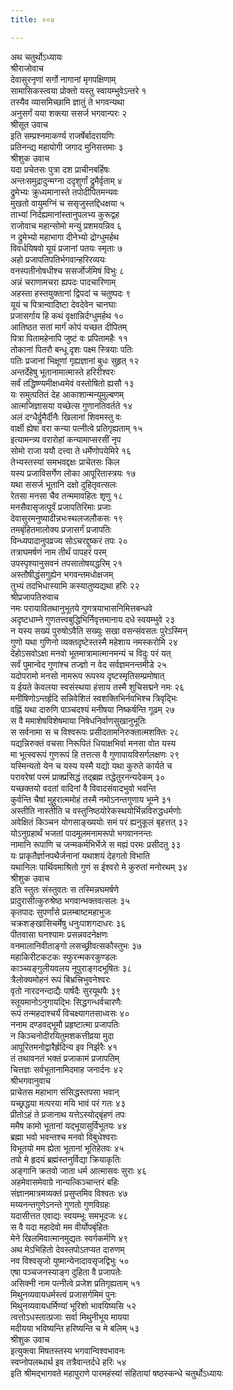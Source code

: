 ```yaml
---
title: ००४

---
```

अथ चतुर्थोऽध्यायः  
श्रीराजोवाच  
देवासुरनृणां सर्गो नागानां मृगपक्षिणाम्  
सामासिकस्त्वया प्रोक्तो यस्तु स्वायम्भुवेऽन्तरे १  
तस्यैव व्यासमिच्छामि ज्ञातुं ते भगवन्यथा  
अनुसर्गं यया शक्त्या ससर्ज भगवान्परः २  
श्रीसूत उवाच  
इति सम्प्रश्नमाकर्ण्य राजर्षेर्बादरायणिः  
प्रतिनन्द्य महायोगी जगाद मुनिसत्तमाः ३  
श्रीशुक उवाच  
यदा प्रचेतसः पुत्रा दश प्राचीनबर्हिषः  
अन्तःसमुद्रादुन्मग्ना ददृशुर्गां द्रुमैर्वृताम् ४  
द्रुमेभ्यः क्रुध्यमानास्ते तपोदीपितमन्यवः  
मुखतो वायुमग्निं च ससृजुस्तद्दिधक्षया ५  
ताभ्यां निर्दह्यमानांस्तानुपलभ्य कुरूद्वह  
राजोवाच महान्सोमो मन्युं प्रशमयन्निव ६  
न द्रुमेभ्यो महाभागा दीनेभ्यो द्रोग्धुमर्हथ  
विवर्धयिषवो यूयं प्रजानां पतयः स्मृताः ७  
अहो प्रजापतिपतिर्भगवान्हरिरव्ययः  
वनस्पतीनोषधीश्च ससर्जोर्जमिषं विभुः ८  
अन्नं चराणामचरा ह्यपदः पादचारिणाम्  
अहस्ता हस्तयुक्तानां द्विपदां च चतुष्पदः ९  
यूयं च पित्रान्वादिष्टा देवदेवेन चानघाः  
प्रजासर्गाय हि कथं वृक्षान्निर्दग्धुमर्हथ १०  
आतिष्ठत सतां मार्गं कोपं यच्छत दीपितम्  
पित्रा पितामहेनापि जुष्टं वः प्रपितामहैः ११  
तोकानां पितरौ बन्धू दृशः पक्ष्म स्त्रियाः पतिः  
पतिः प्रजानां भिक्षूणां गृह्यज्ञानां बुधः सुहृत् १२  
अन्तर्देहेषु भूतानामात्मास्ते हरिरीश्वरः  
सर्वं तद्धिष्ण्यमीक्षध्वमेवं वस्तोषितो ह्यसौ १३  
यः समुत्पतितं देह आकाशान्मन्युमुल्बणम्  
आत्मजिज्ञासया यच्छेत्स गुणानतिवर्तते १४  
अलं दग्धैर्द्रुमैर्दीनैः खिलानां शिवमस्तु वः  
वार्क्षी ह्येषा वरा कन्या पत्नीत्वे प्रतिगृह्यताम् १५  
इत्यामन्त्र्य वरारोहां कन्यामाप्सरसीं नृप  
सोमो राजा ययौ दत्त्वा ते धर्मेणोपयेमिरे १६  
तेभ्यस्तस्यां समभवद्दक्षः प्राचेतसः किल  
यस्य प्रजाविसर्गेण लोका आपूरितास्त्रयः १७  
यथा ससर्ज भूतानि दक्षो दुहितृवत्सलः  
रेतसा मनसा चैव तन्ममावहितः शृणु १८  
मनसैवासृजत्पूर्वं प्रजापतिरिमाः प्रजाः  
देवासुरमनुष्यादीन्नभःस्थलजलौकसः १९  
तमबृंहितमालोक्य प्रजासर्गं प्रजापतिः  
विन्ध्यपादानुपव्रज्य सोऽचरद्दुष्करं तपः २०  
तत्राघमर्षणं नाम तीर्थं पापहरं परम्  
उपस्पृश्यानुसवनं तपसातोषयद्धरिम् २१  
अस्तौषीद्धंसगुह्येन भगवन्तमधोक्षजम्  
तुभ्यं तदभिधास्यामि कस्यातुष्यद्यथा हरिः २२  
श्रीप्रजापतिरुवाच  
नमः परायावितथानुभूतये गुणत्रयाभासनिमित्तबन्धवे  
अदृष्टधाम्ने गुणतत्त्वबुद्धिभिर्निवृत्तमानाय दधे स्वयम्भुवे २३  
न यस्य सख्यं पुरुषोऽवैति सख्युः सखा वसन्संवसतः पुरेऽस्मिन्  
गुणो यथा गुणिनो व्यक्तदृष्टेस्तस्मै महेशाय नमस्करोमि २४  
देहोऽसवोऽक्षा मनवो भूतमात्रामात्मानमन्यं च विदुः परं यत्  
सर्वं पुमान्वेद गुणांश्च तज्ज्ञो न वेद सर्वज्ञमनन्तमीडे २५  
यदोपरामो मनसो नामरूप रूपस्य दृष्टस्मृतिसम्प्रमोषात्  
य ईयते केवलया स्वसंस्थया हंसाय तस्मै शुचिसद्मने नमः २६  
मनीषिणोऽन्तर्हृदि सन्निवेशितं स्वशक्तिभिर्नवभिश्च त्रिवृद्भिः  
वह्निं यथा दारुणि पाञ्चदश्यं मनीषया निष्कर्षन्ति गूढम् २७  
स वै ममाशेषविशेषमाया निषेधनिर्वाणसुखानुभूतिः  
स सर्वनामा स च विश्वरूपः प्रसीदतामनिरुक्तात्मशक्तिः २८  
यद्यन्निरुक्तं वचसा निरूपितं धियाक्षभिर्वा मनसा वोत यस्य  
मा भूत्स्वरूपं गुणरूपं हि तत्तत्स वै गुणापायविसर्गलक्षणः २९  
यस्मिन्यतो येन च यस्य यस्मै यद्यो यथा कुरुते कार्यते च  
परावरेषां परमं प्राक्प्रसिद्धं तद्ब्रह्म तद्धेतुरनन्यदेकम् ३०  
यच्छक्तयो वदतां वादिनां वै विवादसंवादभुवो भवन्ति  
कुर्वन्ति चैषां मुहुरात्ममोहं तस्मै नमोऽनन्तगुणाय भूम्ने ३१  
अस्तीति नास्तीति च वस्तुनिष्ठयोरेकस्थयोर्भिन्नविरुद्धधर्मणोः  
अवेक्षितं किञ्चन योगसाङ्ख्ययोः समं परं ह्यनुकूलं बृहत्तत् ३२  
योऽनुग्रहार्थं भजतां पादमूलमनामरूपो भगवाननन्तः  
नामानि रूपाणि च जन्मकर्मभिर्भेजे स मह्यं परमः प्रसीदतु ३३  
यः प्राकृतैर्ज्ञानपथैर्जनानां यथाशयं देहगतो विभाति  
यथानिलः पार्थिवमाश्रितो गुणं स ईश्वरो मे कुरुतां मनोरथम् ३४  
श्रीशुक उवाच  
इति स्तुतः संस्तुवतः स तस्मिन्नघमर्षणे  
प्रादुरासीत्कुरुश्रेष्ठ भगवान्भक्तवत्सलः ३५  
कृतपादः सुपर्णांसे प्रलम्बाष्टमहाभुजः  
चक्रशङ्खासिचर्मेषु धनुःपाशगदाधरः ३६  
पीतवासा घनश्यामः प्रसन्नवदनेक्षणः  
वनमालानिवीताङ्गो लसच्छ्रीवत्सकौस्तुभः ३७  
महाकिरीटकटकः स्फुरन्मकरकुण्डलः  
काञ्च्यङ्गुलीयवलय नूपुराङ्गदभूषितः ३८  
त्रैलोक्यमोहनं रूपं बिभ्रत्त्रिभुवनेश्वरः  
वृतो नारदनन्दाद्यैः पार्षदैः सुरयूथपैः ३९  
स्तूयमानोऽनुगायद्भिः सिद्धगन्धर्वचारणैः  
रूपं तन्महदाश्चर्यं विचक्ष्यागतसाध्वसः ४०  
ननाम दण्डवद्भूमौ प्रहृष्टात्मा प्रजापतिः  
न किञ्चनोदीरयितुमशकत्तीव्रया मुदा  
आपूरितमनोद्वारैर्ह्रदिन्य इव निर्झरैः ४१  
तं तथावनतं भक्तं प्रजाकामं प्रजापतिम्  
चित्तज्ञः सर्वभूतानामिदमाह जनार्दनः ४२  
श्रीभगवानुवाच  
प्राचेतस महाभाग संसिद्धस्तपसा भवान्  
यच्छ्रद्धया मत्परया मयि भावं परं गतः ४३  
प्रीतोऽहं ते प्रजानाथ यत्तेऽस्योद्बृंहणं तपः  
ममैष कामो भूतानां यद्भूयासुर्विभूतयः ४४  
ब्रह्मा भवो भवन्तश्च मनवो विबुधेश्वराः  
विभूतयो मम ह्येता भूतानां भूतिहेतवः ४५  
तपो मे हृदयं ब्रह्मंस्तनुर्विद्या क्रियाकृतिः  
अङ्गानि क्रतवो जाता धर्म आत्मासवः सुराः ४६  
अहमेवासमेवाग्रे नान्यत्किञ्चान्तरं बहिः  
संज्ञानमात्रमव्यक्तं प्रसुप्तमिव विश्वतः ४७  
मय्यनन्तगुणेऽनन्ते गुणतो गुणविग्रहः  
यदासीत्तत एवाद्यः स्वयम्भूः समभूदजः ४८  
स वै यदा महादेवो मम वीर्योपबृंहितः  
मेने खिलमिवात्मानमुद्यतः स्वर्गकर्मणि ४९  
अथ मेऽभिहितो देवस्तपोऽतप्यत दारुणम्  
नव विश्वसृजो युष्मान्येनादावसृजद्विभुः ५०  
एषा पञ्चजनस्याङ्ग दुहिता वै प्रजापतेः  
असिक्नी नाम पत्नीत्वे प्रजेश प्रतिगृह्यताम् ५१  
मिथुनव्यवायधर्मस्त्वं प्रजासर्गमिमं पुनः  
मिथुनव्यवायधर्मिण्यां भूरिशो भावयिष्यसि ५२  
त्वत्तोऽधस्तात्प्रजाः सर्वा मिथुनीभूय मायया  
मदीयया भविष्यन्ति हरिष्यन्ति च मे बलिम् ५३  
श्रीशुक उवाच  
इत्युक्त्वा मिषतस्तस्य भगवान्विश्वभावनः  
स्वप्नोपलब्धार्थ इव तत्रैवान्तर्दधे हरिः ५४  
इति श्रीमद्भागवते महापुराणे पारमहंस्यां संहितायां षष्ठस्कन्धे चतुर्थोऽध्यायः